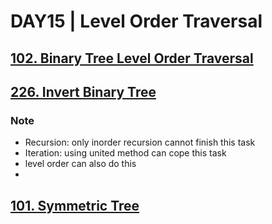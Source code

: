 # DAY15 | Level Order Traversal
## [102. Binary Tree Level Order Traversal](https://leetcode.com/problems/binary-tree-level-order-traversal/description/)

## [226. Invert Binary Tree](https://leetcode.com/problems/invert-binary-tree/description/)
### Note
- Recursion: only inorder recursion cannot finish this task
- Iteration: using united method can cope this task
- level order can also do this 
- 
## [101. Symmetric Tree](https://leetcode.com/problems/symmetric-tree/)
